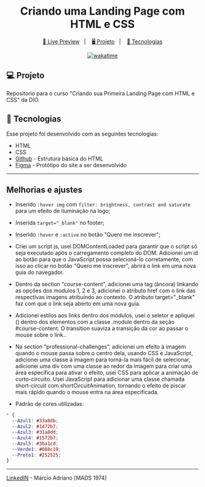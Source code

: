 <h1 align="center">
  Criando uma Landing Page com HTML e CSS
</h1>

<p align="center">
  <a href="https://mads1974.github.io/dio-trilha-css-land-page-desafio-01-MADS1974/">🔗 Live Preview</a>&nbsp;&nbsp;&nbsp;|&nbsp;&nbsp;&nbsp;
  <a href="#-projeto"> 🖥️ Projeto</a>&nbsp;&nbsp;&nbsp;|&nbsp;&nbsp;&nbsp;
  <a href="#-tecnologias">🚀 Tecnologias</a>
</p>

<p align="center">
  <a href="https://wakatime.com/badge/user/68660678-6b86-4b78-98df-f5f41a37e1bc/project/9fc59800-279b-462d-9f12-92ea3bf5697e"><img src="https://wakatime.com/badge/user/68660678-6b86-4b78-98df-f5f41a37e1bc/project/9fc59800-279b-462d-9f12-92ea3bf5697e.svg" alt="wakatime"></a>
</p>

## 💻 Projeto

Repositorio para o curso "Criando sua Primeira Landing Page com HTML e CSS" da DIO.

## 🚀 Tecnologias

Esse projeto foi desenvolvido com as seguintes tecnologias:

- HTML
- CSS
- [Github](https://github.com/digitalinnovationone/trilha-css-desafio-01) - Estrutura básica do HTML
- [Figma](https://www.figma.com/file/3PiokoJj9IhGDnNiWAJbz7/DIO---Desafio-01?node-id=0%3A1) - Protótipo do site a ser desenvolvido

---

## Melhorias e ajustes

- Inserido ```:hover img``` com ```filter: brightness, contrast and saturate``` para um efeito de iluminação na logo;

- Inserida ```target="_blank"``` no footer;

- Inserido ```:hover``` e ```:active``` no botão "Quero me inscrever";

- Criei um script js, usei DOMContentLoaded para garantir que o script só seja executado após o carregamento completo do DOM. Adicionei um id ao botão para que o JavaScript possa selecioná-lo corretamente, com isso ao clicar no botão "Quero me inscrever", abrirá o link em uma nova guia do navegador.

- Dentro da section "course-content", adicionei uma tag <a> (âncora) linkando as opções dos modulos 1, 2 e 3,
adicionei o atributo href com o link das respectivas imagens atribuíndo ao contexto. O atributo target="_blank" faz com que o link seja aberto em uma nova guia.

- Adicionei estilos aos links dentro dos módulos, usei o seletor e apliquei (<a>) dentro dos elementos com a classe .module dentro da seção #course-content. O transition suaviza a transição da cor ao passar o mouse sobre o link..

- Na section "professional-challenges", adicionei um efeito à imagem quando o mouse passa sobre o centro dela, usando CSS e JavaScript, adicionei uma classe à imagem para torná-la mais fácil de selecionar, adicionei uma div com uma classe ao redor da imagem para criar uma área específica para ativar o efeito, usei CSS para aplicar a animação de curto-circuito.
Usei JavaScript para adicionar uma classe chamada short-circuit com shortCircuitAnimation, tornando o efeito de piscar mais rápido quando o mouse entra na área especificada.

- Padrão de cores utilizadas:

```css
* {
  --Azul1: #33a8db;
  --Azul2: #1472b7;
  --Azul3: #31a8dd;
  --Azul4: #1572b7;
  --Azul5: #3ba1cd;
  --Verde1: #088c19;
  --Preto1: #252525;
}
```

---


[LinkedIN](https://www.linkedin.com/in/mads1974/) - Márcio Adriano [MADS 1974]

